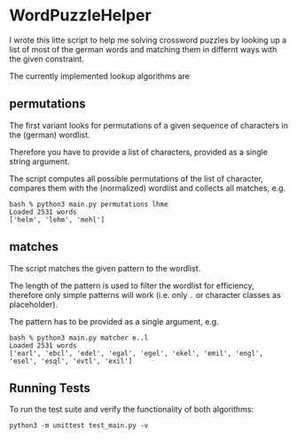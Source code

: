 # WordPuzzleHelper

I wrote this litte script to help me solving crossword puzzles by looking up a list of most of the german
words and matching them in differnt ways with the given constraint.

The currently implemented lookup algorithms are

## permutations

The first variant looks for permutations of a given sequence of characters in the (german) wordlist.

Therefore you have to provide a list of characters, provided as a single string argument.

The script computes all possible permutations of the list of character, compares them with the (normalized)
wordlist and collects all matches, e.g.

```shell
bash % python3 main.py permutations lhme
Loaded 2531 words
['helm', 'lehm', 'mehl']
```

## matches

The script matches the given pattern to the wordlist.

The length of the pattern is used to filter the wordlist for efficiency, therefore only simple
patterns will work (i.e. only `.` or character classes as placeholder).

The pattern has to be provided as a single argument, e.g.

```shell
bash % python3 main.py matcher e..l
Loaded 2531 words
['earl', 'ebcl', 'edel', 'egal', 'egel', 'ekel', 'emil', 'engl', 'esel', 'esql', 'evtl', 'exil']
```

## Running Tests

To run the test suite and verify the functionality of both algorithms:

```shell
python3 -m unittest test_main.py -v
```
